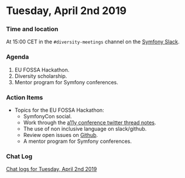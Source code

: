 # Tuesday, April 2nd 2019

### Time and location
At 15:00 CET in the `#diversity-meetings` channel on the [Symfony Slack][slack].

### Agenda
1) EU FOSSA Hackathon.
2) Diversity scholarship.
3) Mentor program for Symfony conferences.

### Action Items
* Topics for the EU FOSSA Hackathon:
    * SymfonyCon social.
    * Work through the [a11y conference twitter thread notes][1].
    * The use of non inclusive language on slack/github.
    * Review open issues on [Github][2].
    * A mentor program for Symfony conferences.

### Chat Log
[Chat logs for Tuesday, April 2nd 2019][log]

[slack]: https://symfony.com/slack
[log]: https://symfony.github.io/diversity/meetings/2019-04-02-log.html
[1]: https://docs.google.com/document/d/1qu_mUSAlLBMdUHwjmW6JiZi1q5PNLrOqE3ivQqTUDSY/edit#heading=h.ns8arg8wd4rr
[2]: https://github.com/symfony/diversity
